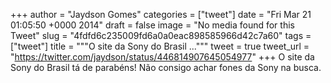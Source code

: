 
+++
author = "Jaydson Gomes"
categories = ["tweet"]
date = "Fri Mar 21 01:05:50 +0000 2014"
draft = false
image = "No media found for this Tweet"
slug = "4fdfd6c235009fd6a0a0eac898585966d42c7a60"
tags = ["tweet"]
title = """O site da Sony do Brasil ..."""
tweet = true
tweet_url = "https://twitter.com/jaydson/status/446814907645054977"
+++
O site da Sony do Brasil tá de parabéns! Não consigo achar fones da Sony na busca.
